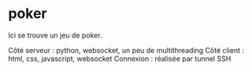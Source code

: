 # poker

Ici se trouve un jeu de poker.

Côté serveur : python, websocket, un peu de multithreading
Côté client : html, css, javascript, websocket
Connexion : réalisée par tunnel SSH